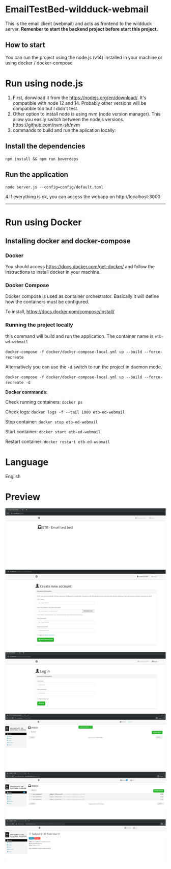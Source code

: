 # EmailTestBed-wildduck-webmail

This is the email client (webmail) and acts as frontend to the wildduck server. **Remenber to start the backend project before start this project.** 

## How to start

You can run the project using the node.js (v14) installed in your machine or using docker / docker-compose


# Run using node.js

1. First, donwload it from the https://nodejs.org/en/download/. It's compatible with node 12 and 14. Probably other versions
will be compatible too but I didn't test.
2. Other option to install node is using nvm (node version manager). This allow you easily switch between the nodejs versions. https://github.com/nvm-sh/nvm
3. commands to build and run the aplication locally:

## Install the dependencies 

`npm install && npm run bowerdeps`

## Run the application

`node server.js --config=config/default.toml`

4.If everything is ok, you can access the webapp on http://localhost:3000

----------
# Run using Docker

## Installing docker and docker-compose

### Docker

You should access https://docs.docker.com/get-docker/ and follow the instructions to install docker in your machine.

### Docker Compose

Docker compose is used as container orchestrator. Basically it will define how the containers must be configured.

To install, https://docs.docker.com/compose/install/

### Running the project locally

this command will build and run the application. The container name is `etb-wd-webmail`

`docker-compose -f docker/docker-compose-local.yml up --build --force-recreate`

Alternatively you can use the `-d` switch to run the project in daemon mode.

`docker-compose -f docker/docker-compose-local.yml up --build --force-recreate -d`

**Docker commands:**

Check running containers:
`docker ps`

Check logs:
`docker logs -f --tail 1000 etb-ed-webmail`

Stop container:
`docker stop etb-ed-webmail`

Start container:
`docker start etb-ed-webmail`

Restart container:
`docker restart etb-ed-webmail`

# Language

English

# Preview
![Index page](doc/img/home.png)
![Signup](doc/img/new-acc.png)
![Sigin](doc/img/login.png)
![Webmail home](doc/img/main.png)
![Webmail list](doc/img/list.png)
![Webmail body](doc/img/email.png)

